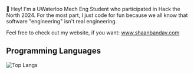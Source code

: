 👋 Hey! I'm a UWaterloo Mech Eng Student who participated in Hack the North 2024. For the most part, I just code for fun because we all know that software "engineering" isn't real engineering.

Feel free to check out my website, if you want: www.shaanbanday.com

## Programming Languages
![Top Langs](https://github-readme-stats.vercel.app/api/top-langs/?username=shaanbanday&layout=pie&hide=c&theme=vue)
